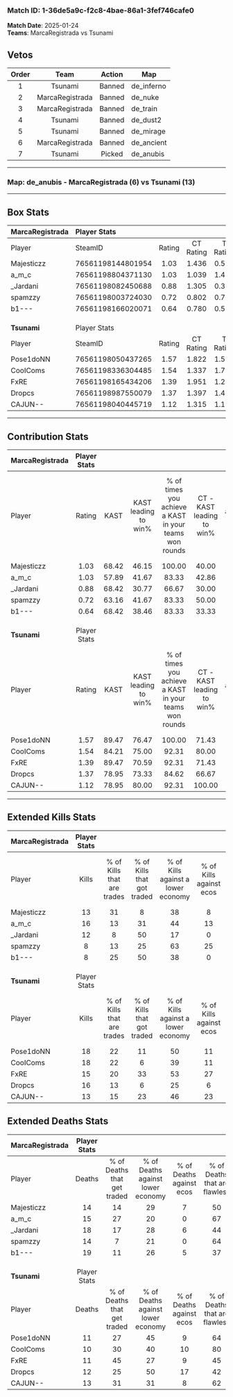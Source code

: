 ### Match ID: 1-36de5a9c-f2c8-4bae-86a1-3fef746cafe0  
**Match Date**: 2025-01-24  
**Teams**: MarcaRegistrada vs Tsunami  

## Vetos  

| Order | Team | Action | Map |
| :---: | :--: | :----: | --- |
| 1 | Tsunami | Banned | de_inferno |
| 2 | MarcaRegistrada | Banned | de_nuke |
| 3 | MarcaRegistrada | Banned | de_train |
| 4 | Tsunami | Banned | de_dust2 |
| 5 | Tsunami | Banned | de_mirage |
| 6 | MarcaRegistrada | Banned | de_ancient |
| 7 | Tsunami | Picked | de_anubis |

---  

### **Map**: de_anubis - MarcaRegistrada (6) vs Tsunami (13)  
---  

## Box Stats  

| **MarcaRegistrada** | Player Stats      |        |           |          |       |      |       |         |        |      |     |
| :- | :- | :-: | :-: | :-: | :-: | :-: | :-: | :-: | :-: | :-: | :-: |
| Player              | SteamID           | Rating | CT Rating | T Rating | KAST  | ADR  | Kills | Assists | Deaths | K/D  | HS% |
| Majesticzz          | 76561198144801954 |  1.03  |   1.436   |  0.512   | 68.42 | 80.2 |  13   |    3    |   14   | 0.93 | 38  |
| a_m_c               | 76561198804371130 |  1.03  |   1.039   |  1.425   | 57.89 | 73.2 |  16   |    1    |   15   | 1.07 | 50  |
| _Jardani            | 76561198082450688 |  0.88  |   1.305   |  0.386   | 68.42 | 77.6 |  12   |    6    |   18   | 0.67 | 41  |
| spamzzy             | 76561198003724030 |  0.72  |   0.802   |  0.704   | 63.16 | 62.2 |   8   |    5    |   14   | 0.57 | 37  |
| b1---               | 76561198166020071 |  0.64  |   0.780   |  0.566   | 68.42 | 69.2 |   8   |    6    |   19   | 0.42 | 50  |
|                     |                   |        |           |          |       |      |       |         |        |      |     |
|                     |                   |        |           |          |       |      |       |         |        |      |     |
|                     |                   |        |           |          |       |      |       |         |        |      |     |
| **Tsunami**         | Player Stats      |        |           |          |       |      |       |         |        |      |     |
| Player              | SteamID           | Rating | CT Rating | T Rating | KAST  | ADR  | Kills | Assists | Deaths | K/D  | HS% |
| Pose1doNN           | 76561198050437265 |  1.57  |   1.822   |  1.563   | 89.47 | 95.6 |  18   |    8    |   11   | 1.64 | 27  |
| CooIComs            | 76561198336304485 |  1.54  |   1.337   |  1.792   | 84.21 | 92.8 |  18   |    5    |   10   | 1.80 | 66  |
| FxRE                | 76561198165434206 |  1.39  |   1.951   |  1.286   | 89.47 | 83.0 |  15   |    7    |   11   | 1.36 | 53  |
| Dropcs              | 76561198987550079 |  1.37  |   1.397   |  1.492   | 78.95 | 95.9 |  16   |    7    |   12   | 1.33 | 68  |
| CAJUN--             | 76561198040445719 |  1.12  |   1.315   |  1.192   | 78.95 | 79.5 |  13   |    1    |   13   | 1.00 | 38  |
---  

## Contribution Stats  

| **MarcaRegistrada** | Player Stats |       |                      |                                                        |                           |                                                             |                          |                                                            |
| :- | :-: | :-: | :-: | :-: | :-: | :-: | :-: | :-: |
| Player              |    Rating    | KAST  | KAST leading to win% | % of times you achieve a KAST in your teams won rounds | CT - KAST leading to win% | CT - % of times you achieve a KAST in your teams won rounds | T - KAST leading to win% | T - % of times you achieve a KAST in your teams won rounds |
| Majesticzz          |     1.03     | 68.42 |        46.15         |                         100.00                         |           40.00           |                           100.00                            |          66.67           |                           100.00                           |
| a_m_c               |     1.03     | 57.89 |        41.67         |                         83.33                          |           42.86           |                            75.00                            |          40.00           |                           100.00                           |
| _Jardani            |     0.88     | 68.42 |        30.77         |                         66.67                          |           30.00           |                            75.00                            |          33.33           |                           50.00                            |
| spamzzy             |     0.72     | 63.16 |        41.67         |                         83.33                          |           50.00           |                            75.00                            |          33.33           |                           100.00                           |
| b1---               |     0.64     | 68.42 |        38.46         |                         83.33                          |           33.33           |                            75.00                            |          50.00           |                           100.00                           |
|                     |              |       |                      |                                                        |                           |                                                             |                          |                                                            |
|                     |              |       |                      |                                                        |                           |                                                             |                          |                                                            |
|                     |              |       |                      |                                                        |                           |                                                             |                          |                                                            |
| **Tsunami**         | Player Stats |       |                      |                                                        |                           |                                                             |                          |                                                            |
| Player              |    Rating    | KAST  | KAST leading to win% | % of times you achieve a KAST in your teams won rounds | CT - KAST leading to win% | CT - % of times you achieve a KAST in your teams won rounds | T - KAST leading to win% | T - % of times you achieve a KAST in your teams won rounds |
| Pose1doNN           |     1.57     | 89.47 |        76.47         |                         100.00                         |           71.43           |                           100.00                            |          80.00           |                           100.00                           |
| CooIComs            |     1.54     | 84.21 |        75.00         |                         92.31                          |           80.00           |                            80.00                            |          72.73           |                           100.00                           |
| FxRE                |     1.39     | 89.47 |        70.59         |                         92.31                          |           71.43           |                           100.00                            |          70.00           |                           87.50                            |
| Dropcs              |     1.37     | 78.95 |        73.33         |                         84.62                          |           66.67           |                            80.00                            |          77.78           |                           87.50                            |
| CAJUN--             |     1.12     | 78.95 |        80.00         |                         92.31                          |          100.00           |                           100.00                            |          70.00           |                           87.50                            |
---  

## Extended Kills Stats  

| **MarcaRegistrada** | Player Stats |                            |                            |                                    |                         |                              |                                 |                                       |                    |           |
| :- | :-: | :-: | :-: | :-: | :-: | :-: | :-: | :-: | :-: | :-: |
| Player              |    Kills     | % of Kills that are trades | % of Kills that got traded | % of Kills against a lower economy | % of Kills against ecos | % of Kills that are flawless | % of Kills that are close duels | % of Kills that are assisted by flash | Pistol Round Kills | AWP Kills |
| Majesticzz          |      13      |             31             |             8              |                 38                 |            8            |              69              |                0                |                   0                   |         1          |     0     |
| a_m_c               |      16      |             13             |             31             |                 44                 |           13            |              63              |                6                |                   0                   |         2          |     1     |
| _Jardani            |      12      |             8              |             50             |                 17                 |            0            |              67              |                8                |                   0                   |         1          |     0     |
| spamzzy             |      8       |             13             |             25             |                 63                 |           25            |              38              |               13                |                   0                   |         2          |     0     |
| b1---               |      8       |             25             |             50             |                 38                 |            0            |              50              |               25                |                   0                   |         0          |     0     |
|                     |              |                            |                            |                                    |                         |                              |                                 |                                       |                    |           |
|                     |              |                            |                            |                                    |                         |                              |                                 |                                       |                    |           |
|                     |              |                            |                            |                                    |                         |                              |                                 |                                       |                    |           |
| **Tsunami**         | Player Stats |                            |                            |                                    |                         |                              |                                 |                                       |                    |           |
| Player              |    Kills     | % of Kills that are trades | % of Kills that got traded | % of Kills against a lower economy | % of Kills against ecos | % of Kills that are flawless | % of Kills that are close duels | % of Kills that are assisted by flash | Pistol Round Kills | AWP Kills |
| Pose1doNN           |      18      |             22             |             11             |                 50                 |           11            |              56              |               11                |                   0                   |         0          |     4     |
| CooIComs            |      18      |             22             |             6              |                 39                 |           11            |              39              |               22                |                  11                   |         1          |     0     |
| FxRE                |      15      |             20             |             33             |                 53                 |           27            |              60              |                7                |                   7                   |         2          |     0     |
| Dropcs              |      16      |             13             |             6              |                 25                 |            6            |              44              |                6                |                  19                   |         3          |     0     |
| CAJUN--             |      13      |             15             |             23             |                 46                 |           23            |              54              |                0                |                   0                   |         1          |     0     |
## Extended Deaths Stats  

| **MarcaRegistrada** | Player Stats |                             |                                   |                          |                               |                            |                           |               |
| :- | :-: | :-: | :-: | :-: | :-: | :-: | :-: | :-: |
| Player              |    Deaths    | % of Deaths that get traded | % of Deaths against lower economy | % of Deaths against ecos | % of Deaths that are flawless | % of Deaths that are close | % of Deaths while blinded | Deaths to AWP |
| Majesticzz          |      14      |             14              |                29                 |            7             |              50               |             14             |            21             |       0       |
| a_m_c               |      15      |             27              |                20                 |            0             |              67               |             13             |             0             |       2       |
| _Jardani            |      18      |             17              |                28                 |            6             |              44               |             6              |             6             |       1       |
| spamzzy             |      14      |              7              |                21                 |            0             |              64               |             0              |             0             |       1       |
| b1---               |      19      |             11              |                26                 |            5             |              37               |             16             |            11             |       0       |
|                     |              |                             |                                   |                          |                               |                            |                           |               |
|                     |              |                             |                                   |                          |                               |                            |                           |               |
|                     |              |                             |                                   |                          |                               |                            |                           |               |
| **Tsunami**         | Player Stats |                             |                                   |                          |                               |                            |                           |               |
| Player              |    Deaths    | % of Deaths that get traded | % of Deaths against lower economy | % of Deaths against ecos | % of Deaths that are flawless | % of Deaths that are close | % of Deaths while blinded | Deaths to AWP |
| Pose1doNN           |      11      |             27              |                45                 |            9             |              64               |             0              |             0             |       0       |
| CooIComs            |      10      |             30              |                40                 |            10            |              80               |             0              |             0             |       0       |
| FxRE                |      11      |             45              |                27                 |            9             |              45               |             27             |             0             |       0       |
| Dropcs              |      12      |             25              |                50                 |            17            |              42               |             0              |             0             |       0       |
| CAJUN--             |      13      |             31              |                31                 |            8             |              62               |             15             |             0             |       1       |
